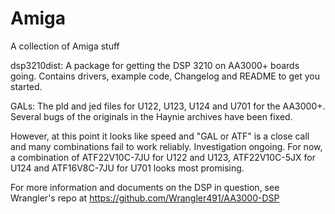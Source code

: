 # Amiga
A collection of Amiga stuff

dsp3210dist: A package for getting the DSP 3210 on AA3000+ boards going. Contains drivers, example code, Changelog and README to get you started.

GALs: The pld and jed files for U122, U123, U124 and U701 for the AA3000+. Several bugs of the originals in the Haynie archives have been fixed. 

However, at this point it looks like speed and "GAL or ATF" is a close call and many combinations fail to work reliably. Investigation ongoing. For now, a combination of ATF22V10C-7JU for U122 and U123, ATF22V10C-5JX for U124 and ATF16V8C-7JU for U701 looks most promising.

For more information and documents on the DSP in question, see Wrangler's repo at https://github.com/Wrangler491/AA3000-DSP
